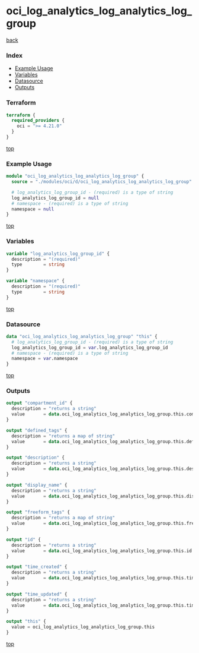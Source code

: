 # oci_log_analytics_log_analytics_log_group

[back](../oci.md)

### Index

- [Example Usage](#example-usage)
- [Variables](#variables)
- [Datasource](#datasource)
- [Outputs](#outputs)

### Terraform

```terraform
terraform {
  required_providers {
    oci = ">= 4.21.0"
  }
}
```

[top](#index)

### Example Usage

```terraform
module "oci_log_analytics_log_analytics_log_group" {
  source = "./modules/oci/d/oci_log_analytics_log_analytics_log_group"

  # log_analytics_log_group_id - (required) is a type of string
  log_analytics_log_group_id = null
  # namespace - (required) is a type of string
  namespace = null
}
```

[top](#index)

### Variables

```terraform
variable "log_analytics_log_group_id" {
  description = "(required)"
  type        = string
}

variable "namespace" {
  description = "(required)"
  type        = string
}
```

[top](#index)

### Datasource

```terraform
data "oci_log_analytics_log_analytics_log_group" "this" {
  # log_analytics_log_group_id - (required) is a type of string
  log_analytics_log_group_id = var.log_analytics_log_group_id
  # namespace - (required) is a type of string
  namespace = var.namespace
}
```

[top](#index)

### Outputs

```terraform
output "compartment_id" {
  description = "returns a string"
  value       = data.oci_log_analytics_log_analytics_log_group.this.compartment_id
}

output "defined_tags" {
  description = "returns a map of string"
  value       = data.oci_log_analytics_log_analytics_log_group.this.defined_tags
}

output "description" {
  description = "returns a string"
  value       = data.oci_log_analytics_log_analytics_log_group.this.description
}

output "display_name" {
  description = "returns a string"
  value       = data.oci_log_analytics_log_analytics_log_group.this.display_name
}

output "freeform_tags" {
  description = "returns a map of string"
  value       = data.oci_log_analytics_log_analytics_log_group.this.freeform_tags
}

output "id" {
  description = "returns a string"
  value       = data.oci_log_analytics_log_analytics_log_group.this.id
}

output "time_created" {
  description = "returns a string"
  value       = data.oci_log_analytics_log_analytics_log_group.this.time_created
}

output "time_updated" {
  description = "returns a string"
  value       = data.oci_log_analytics_log_analytics_log_group.this.time_updated
}

output "this" {
  value = oci_log_analytics_log_analytics_log_group.this
}
```

[top](#index)